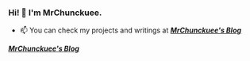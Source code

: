 ### Hi! 👋 I'm MrChunckuee. 



- 📫 You can check my projects and writings at ***[MrChunckuee's Blog](https://mrchunckuee.blogspot.com/)*** 

 <a href="https://mrchunckuee.blogspot.com/" target="_blank"><b><i>MrChunckuee's Blog</i></b></a> 
 
<!--
**MrChunckuee/MrChunckuee** is a ✨ _special_ ✨ repository because its `README.md` (this file) appears on your GitHub profile.

Here are some ideas to get you started:

- 🔭 I’m currently working on ...
- 🌱 I’m currently learning ...
- 👯 I’m looking to collaborate on ...
- 🤔 I’m looking for help with ...
- 💬 Ask me about ...
- 📫 How to reach me: ...
- 😄 Pronouns: ...
- ⚡ Fun fact: ...

-->
